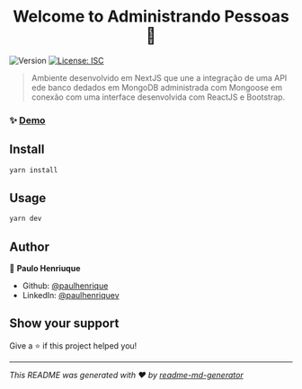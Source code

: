 <h1 align="center">Welcome to Administrando Pessoas 👋</h1>
<p>
  <img alt="Version" src="https://img.shields.io/badge/version-0.1.0-blue.svg?cacheSeconds=2592000" />
  <a href="#" target="_blank">
    <img alt="License: ISC" src="https://img.shields.io/badge/License-ISC-yellow.svg" />
  </a>
</p>

> Ambiente desenvolvido em NextJS que une a integração de uma API ede banco dedados em MongoDB administrada com Mongoose em conexão com uma interface desenvolvida com ReactJS e Bootstrap.

### ✨ [Demo](https://automatic-sniffle.vercel.app/)

## Install

```sh
yarn install
```

## Usage

```sh
yarn dev
```

## Author

👤 **Paulo Henriuque**

* Github: [@paulhenrique](https://github.com/paulhenrique)
* LinkedIn: [@paulhenriquev](https://linkedin.com/in/paulhenriquev)

## Show your support

Give a ⭐️ if this project helped you!

***
_This README was generated with ❤️ by [readme-md-generator](https://github.com/kefranabg/readme-md-generator)_
